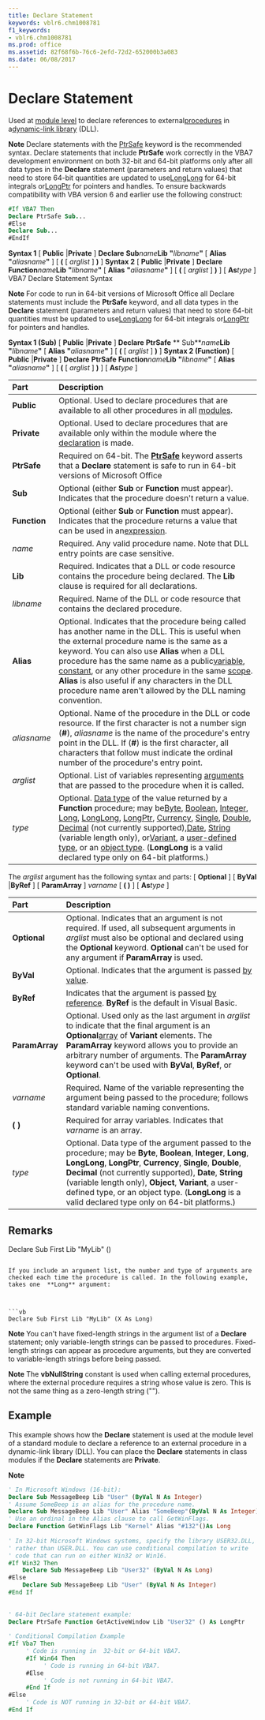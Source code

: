 ```yaml
---
title: Declare Statement
keywords: vblr6.chm1008781
f1_keywords:
- vblr6.chm1008781
ms.prod: office
ms.assetid: 82f68f6b-76c6-2efd-72d2-652000b3a083
ms.date: 06/08/2017
---
```



# Declare Statement

Used at [module level](../../Glossary/vbe-glossary.md#module-level) to declare references to external[procedures](../../Glossary/vbe-glossary.md#procedure) in a[dynamic-link library](../../Glossary/vbe-glossary.md#dynamic-link-library-dll) (DLL).


 **Note**  Declare statements with the [PtrSafe](ptrsafe-keyword.md) keyword is the recommended syntax. Declare statements that include **PtrSafe** work correctly in the VBA7 development environment on both 32-bit and 64-bit platforms only after all data types in the **Declare** statement (parameters and return values) that need to store 64-bit quantities are updated to use[LongLong](longlong-data-type.md) for 64-bit integrals or[LongPtr](longptr-data-type.md) for pointers and handles. To ensure backwards compatibility with VBA version 6 and earlier use the following construct:


```vb
#If VBA7 Then 
Declare PtrSafe Sub... 
#Else 
Declare Sub... 
#EndIf
```

 **Syntax 1**
[ **Public** |**Private** ] **Declare** **Sub**_name_**Lib** **"**_libname_**"** [ **Alias** **"**_aliasname_**"** ] [ **(** [ _arglist_ ] **)** ]
 **Syntax 2**
[ **Public** |**Private** ] **Declare** **Function**_name_**Lib** **"**_libname_**"** [ **Alias** **"**_aliasname_**"** ] [ **(** [ _arglist_ ] **)** ] [ **As**_type_ ]
VBA7 Declare Statement Syntax

 **Note**  For code to run in 64-bit versions of Microsoft Office all Declare statements must include the  **PtrSafe** keyword, and all data types in the **Declare** statement (parameters and return values) that need to store 64-bit quantities must be updated to use[LongLong](longlong-data-type.md) for 64-bit integrals or[LongPtr](longptr-data-type.md) for pointers and handles.

 **Syntax 1 (Sub)**
[ **Public** |**Private** ] **Declare** **PtrSafe** ** Sub**_name_**Lib** **"**_libname_**"** [ **Alias** **"**_aliasname_**"** ] [ **(** [ _arglist_ ] **)** ]
 **Syntax 2 (Function)**
[ **Public** |**Private** ] **Declare** **PtrSafe** **Function**_name_**Lib** **"**_libname_**"** [ **Alias** **"**_aliasname_**"** ] [ **(** [ _arglist_ ] **)** ] [ **As**_type_ ]


|**Part**|**Description**|
|:-----|:-----|
|**Public**|Optional. Used to declare procedures that are available to all other procedures in all [modules](../../Glossary/vbe-glossary.md#module).|
|**Private**|Optional. Used to declare procedures that are available only within the module where the [declaration](../../Glossary/vbe-glossary.md#declaration) is made.|
|**PtrSafe**|Required on 64-bit. The  **[PtrSafe](ptrsafe-keyword.md)** keyword asserts that a **Declare** statement is safe to run in 64-bit versions of Microsoft Office|
|**Sub**|Optional (either  **Sub** or **Function** must appear). Indicates that the procedure doesn't return a value.|
|**Function**|Optional (either  **Sub** or **Function** must appear). Indicates that the procedure returns a value that can be used in an[expression](../../Glossary/vbe-glossary.md#expression).|
| _name_|Required. Any valid procedure name. Note that DLL entry points are case sensitive.|
|**Lib**|Required. Indicates that a DLL or code resource contains the procedure being declared. The  **Lib** clause is required for all declarations.|
| _libname_|Required. Name of the DLL or code resource that contains the declared procedure.|
|**Alias**|Optional. Indicates that the procedure being called has another name in the DLL. This is useful when the external procedure name is the same as a keyword. You can also use  **Alias** when a DLL procedure has the same name as a public[variable](../../Glossary/vbe-glossary.md#variable), [constant](../../Glossary/vbe-glossary.md#constant), or any other procedure in the same [scope](../../Glossary/vbe-glossary.md#scope).  **Alias** is also useful if any characters in the DLL procedure name aren't allowed by the DLL naming convention.|
| _aliasname_|Optional. Name of the procedure in the DLL or code resource. If the first character is not a number sign (**#**), _aliasname_ is the name of the procedure's entry point in the DLL. If (**#**) is the first character, all characters that follow must indicate the ordinal number of the procedure's entry point.|
| _arglist_|Optional. List of variables representing [arguments](../../Glossary/vbe-glossary.md#argument) that are passed to the procedure when it is called.|
| _type_|Optional. [Data type](../../Glossary/vbe-glossary.md#data-type) of the value returned by a **Function** procedure; may be[Byte](../../Glossary/vbe-glossary.md#byte-data-type), [Boolean](../../Glossary/vbe-glossary.md#boolean-data-type), [Integer](../../Glossary/vbe-glossary.md#integer-data-type), [Long](../../Glossary/vbe-glossary.md#long-data-type), [LongLong](longlong-data-type.md), [LongPtr](longptr-data-type.md), [Currency](../../Glossary/vbe-glossary.md#currency-data-type), [Single](../../Glossary/vbe-glossary.md#single-data-type), [Double](../../Glossary/vbe-glossary.md#double-data-type), [Decimal](../../Glossary/vbe-glossary.md#decimal-data-type) (not currently supported),[Date](../../Glossary/vbe-glossary.md#date-data-type), [String](../../Glossary/vbe-glossary.md#string-data-type) (variable length only), or[Variant](../../Glossary/vbe-glossary.md#variant-data-type), a [user-defined type](../../Glossary/vbe-glossary.md#user-defined-type), or an [object type](../../Glossary/vbe-glossary.md#object-type). (**LongLong** is a valid declared type only on 64-bit platforms.)|

The  _arglist_ argument has the following syntax and parts:
[ **Optional** ] [ **ByVal** |**ByRef** ] [ **ParamArray** ] _varname_ [ **( )** ] [ **As**_type_ ]


|**Part**|**Description**|
|:-----|:-----|
|**Optional**|Optional. Indicates that an argument is not required. If used, all subsequent arguments in  _arglist_ must also be optional and declared using the **Optional** keyword. **Optional** can't be used for any argument if **ParamArray** is used.|
|**ByVal**|Optional. Indicates that the argument is passed [by value](../../Glossary/vbe-glossary.md#by-value).|
|**ByRef**|Indicates that the argument is passed [by reference](../../Glossary/vbe-glossary.md#by-reference).  **ByRef** is the default in Visual Basic.|
|**ParamArray**|Optional. Used only as the last argument in  _arglist_ to indicate that the final argument is an **Optional**[array](../../Glossary/vbe-glossary.md#array) of **Variant** elements. The **ParamArray** keyword allows you to provide an arbitrary number of arguments. The **ParamArray** keyword can't be used with **ByVal**, **ByRef**, or **Optional**.|
| _varname_|Required. Name of the variable representing the argument being passed to the procedure; follows standard variable naming conventions.|
|**( )**|Required for array variables. Indicates that  _varname_ is an array.|
| _type_|Optional. Data type of the argument passed to the procedure; may be  **Byte**, **Boolean**, **Integer**, **Long**, **LongLong**, **LongPtr**, **Currency**, **Single**, **Double**, **Decimal** (not currently supported), **Date**, **String** (variable length only), **Object**, **Variant**, a user-defined type, or an object type. (**LongLong** is a valid declared type only on 64-bit platforms.)|

## Remarks



Declare Sub First Lib "MyLib" () 

```

If you include an argument list, the number and type of arguments are checked each time the procedure is called. In the following example, takes one  **Long** argument:



```vb
Declare Sub First Lib "MyLib" (X As Long) 

```


 **Note**  You can't have fixed-length strings in the argument list of a  **Declare** statement; only variable-length strings can be passed to procedures. Fixed-length strings can appear as procedure arguments, but they are converted to variable-length strings before being passed.


 **Note**  The  **vbNullString** constant is used when calling external procedures, where the external procedure requires a string whose value is zero. This is not the same thing as a zero-length string ("").


## Example

This example shows how the  **Declare** statement is used at the module level of a standard module to declare a reference to an external procedure in a dynamic-link library (DLL). You can place the **Declare** statements in class modules if the **Declare** statements are **Private**.


 **Note**  


```vb
' In Microsoft Windows (16-bit): 
Declare Sub MessageBeep Lib "User" (ByVal N As Integer) 
' Assume SomeBeep is an alias for the procedure name. 
Declare Sub MessageBeep Lib "User" Alias "SomeBeep"(ByVal N As Integer) 
' Use an ordinal in the Alias clause to call GetWinFlags. 
Declare Function GetWinFlags Lib "Kernel" Alias "#132"()As Long 
 
' In 32-bit Microsoft Windows systems, specify the library USER32.DLL, 
' rather than USER.DLL. You can use conditional compilation to write 
' code that can run on either Win32 or Win16. 
#If Win32 Then 
    Declare Sub MessageBeep Lib "User32" (ByVal N As Long) 
#Else 
    Declare Sub MessageBeep Lib "User" (ByVal N As Integer) 
#End If 
 
 
' 64-bit Declare statement example: 
Declare PtrSafe Function GetActiveWindow Lib "User32" () As LongPtr 
 
' Conditional Compilation Example 
#If Vba7 Then 
     ' Code is running in  32-bit or 64-bit VBA7. 
     #If Win64 Then 
          ' Code is running in 64-bit VBA7. 
     #Else 
          ' Code is not running in 64-bit VBA7. 
     #End If 
#Else 
     ' Code is NOT running in 32-bit or 64-bit VBA7. 
#End If 
 

```


